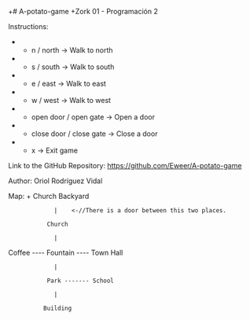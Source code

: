 +# A-potato-game
 +Zork 01 - Programación 2
 
 Instructions:
 + - n / north -> Walk to north
 + - s / south -> Walk to south
 + - e / east -> Walk to east
 + - w / west -> Walk to west
 + - open door / open gate -> Open a door
 + - close door / close gate -> Close a door
 + - x -> Exit game
  
 Link to the GitHub Repository: https://github.com/Eweer/A-potato-game

 Author: Oriol Rodríguez Vidal
 
 Map:
 +
           Church Backyard
           
                 |    <-//There is a door between this two places.
                 
               Church
               
                 |
                 
 Coffee ---- Fountain ---- Town Hall
 
                 |
                 
               Park ------- School
               
                 |
                 
              Building
